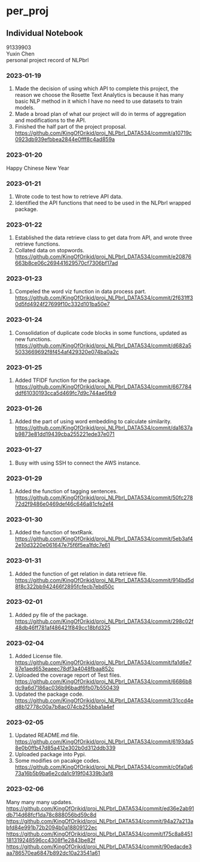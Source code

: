 # per_proj
## Individual Notebook
91339903     
Yuxin Chen       
personal project record of NLPbrl          

### 2023-01-19
1. Made the decision of using which API to complete this project, the reason we choose the Rosette Text Analytics
is because it has many basic NLP method in it which I have no need to use datasets to train models.
2. Made a broad plan of what our project will do in terms of aggregation and modifications to the API.
3. Finished the half part of the project proposal. https://github.com/KingOfOrikid/proj_NLPbrl_DATA534/commit/a10719c0923db939efbbea2844e0fff8c4ad859a

### 2023-01-20
Happy Chinese New Year            

### 2023-01-21
1. Wrote code to test how to retrieve API data.           
2. Identified the API functions that need to be used in the NLPbrl wrapped package.     

### 2023-01-22
1. Established the data retrieve class to get data from API, and wrote three retrieve functions.
2. Collated data on stopwords.
https://github.com/KingOfOrikid/proj_NLPbrl_DATA534/commit/e20876663b8ce06c269441629570cf7306bf17ad

### 2023-01-23
1. Compeled the word viz function in data process part.
https://github.com/KingOfOrikid/proj_NLPbrl_DATA534/commit/2f631ff30d5fd4924f27699f10c332d101ba50e7

### 2023-01-24
1. Consolidation of duplicate code blocks in some functions, updated as new functions.
https://github.com/KingOfOrikid/proj_NLPbrl_DATA534/commit/d682a55033669692f8f454af429320e074ba0a2c

### 2023-01-25
1. Added TFIDF function for the package.
https://github.com/KingOfOrikid/proj_NLPbrl_DATA534/commit/667784ddf61030193cca5d469fc7d9c744ae5fb9

### 2023-01-26
1. Added the part of using word embedding to calculate similarity.
https://github.com/KingOfOrikid/proj_NLPbrl_DATA534/commit/da1637ab9873e81dd19439cba255221ede37e071

### 2023-01-27
1. Busy with using SSH to connect the AWS instance.

### 2023-01-29
1. Added the function of tagging sentences.
https://github.com/KingOfOrikid/proj_NLPbrl_DATA534/commit/50fc27872d2f9486e0469def46c646a81cfe2ef4

### 2023-01-30
1. Added the function of textRank.
https://github.com/KingOfOrikid/proj_NLPbrl_DATA534/commit/5eb3af42e10d3220e061647e75f6f5ea1fdc7e61

### 2023-01-31
1. Added the function of get relation in data retrieve file.
https://github.com/KingOfOrikid/proj_NLPbrl_DATA534/commit/914bd5d8f8c322bb942466f2895fcfecb7ebd50c

### 2023-02-01
1. Added py file of the package.           
https://github.com/KingOfOrikid/proj_NLPbrl_DATA534/commit/298c02f48db46ff781af486421f849cc18bfd325

### 2023-02-04
1. Added License file.          
https://github.com/KingOfOrikid/proj_NLPbrl_DATA534/commit/fa1d6e787e1aed653eaeec78df3a4048fbaa852c
2. Uploaded the coverage report of Test files.             
https://github.com/KingOfOrikid/proj_NLPbrl_DATA534/commit/6686b8dc9a6d7186ac036b96badf6fb07b550439
3. Updated the package code.            
https://github.com/KingOfOrikid/proj_NLPbrl_DATA534/commit/31ccd4ed8b12778c00a7b8ac074cb255bba1a4ef

### 2023-02-05
1. Updated README.md file.     
https://github.com/KingOfOrikid/proj_NLPbrl_DATA534/commit/6193da58e0b0ffb47d85a412e302b0d312ddb339
2. Uploaded package into Pypi.     
3. Some modifies on pacakge codes.     
https://github.com/KingOfOrikid/proj_NLPbrl_DATA534/commit/c0fa0a673a16b5b9ba6e2cda1c919f04339b3af8

### 2023-02-06
Many many many updates.
https://github.com/KingOfOrikid/proj_NLPbrl_DATA534/commit/ed36e2ab91db714d68fcf1da78c888056bd59c8d
https://github.com/KingOfOrikid/proj_NLPbrl_DATA534/commit/94a27a213abfd84e991b72b2094b0a18809122ec
https://github.com/KingOfOrikid/proj_NLPbrl_DATA534/commit/f75c8a8451181319248596cc4308f1e2843be82f
https://github.com/KingOfOrikid/proj_NLPbrl_DATA534/commit/90edacde3aa786570ea6847b892dc10a23541a61
